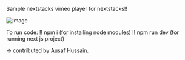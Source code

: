 Sample nextstacks vimeo player for nextstacks!!

![image](https://user-images.githubusercontent.com/68208476/206864070-a17b9857-0a74-4254-a2aa-06d41322f04c.png)


To run code:
!! npm i (for installing node modules)
!! npm run dev (for running next js project)

-> contributed by Ausaf Hussain.
